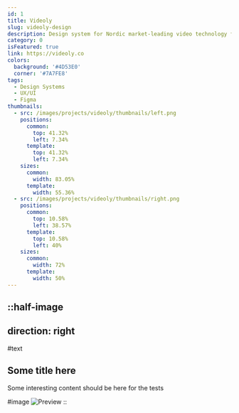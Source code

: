 ```yaml
---
id: 1
title: Videoly
slug: videoly-design
description: Design system for Nordic market-leading video technology for online retailers offering relevant hand-picked product videos at scale
category: 0
isFeatured: true
link: https://videoly.co
colors:
  background: '#4D53E0'
  corner: '#7A7FE8'
tags:
  - Design Systems
  - UX/UI
  - Figma
thumbnails:
  - src: /images/projects/videoly/thumbnails/left.png
    positions:
      common:
        top: 41.32%
        left: 7.34%
      template:
        top: 41.32%
        left: 7.34%
    sizes:
      common:
        width: 83.05%
      template:
        width: 55.36%
  - src: /images/projects/videoly/thumbnails/right.png
    positions:
      common:
        top: 10.58%
        left: 38.57%
      template:
        top: 10.58%
        left: 40%
    sizes:
      common:
        width: 72%
      template:
        width: 50%
---
```


::half-image
---
direction: right
---
#text
## **Some title here**

Some interesting content should be here for the tests

#image
![Preview](/images/projects/videoly/content/mockuuups-a-simple-iphone-mockup-in-a-users-hand.jpeg)
::

